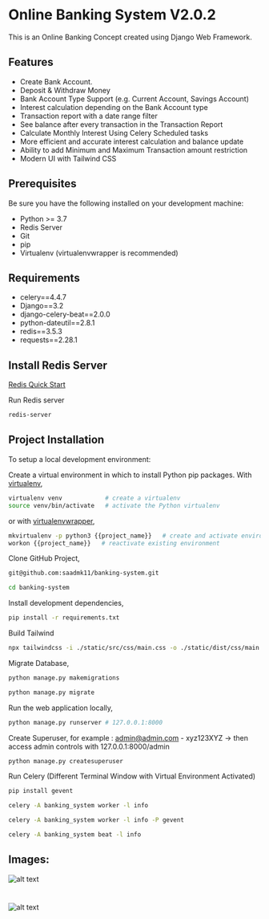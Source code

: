 # Online Banking System V2.0.2

This is an Online Banking Concept created using Django Web Framework.


## Features

* Create Bank Account.
* Deposit & Withdraw Money
* Bank Account Type Support (e.g. Current Account, Savings Account)
* Interest calculation depending on the Bank Account type
* Transaction report with a date range filter 
* See balance after every transaction in the Transaction Report
* Calculate Monthly Interest Using Celery Scheduled tasks
* More efficient and accurate interest calculation and balance update
* Ability to add Minimum and Maximum Transaction amount restriction
* Modern UI with Tailwind CSS


## Prerequisites

Be sure you have the following installed on your development machine:

+ Python >= 3.7
+ Redis Server
+ Git
+ pip
+ Virtualenv (virtualenvwrapper is recommended)

## Requirements

+ celery==4.4.7
+ Django==3.2
+ django-celery-beat==2.0.0
+ python-dateutil==2.8.1
+ redis==3.5.3
+ requests==2.28.1
## Install Redis Server

[Redis Quick Start](https://redis.io/topics/quickstart)

Run Redis server
```bash
redis-server
```

## Project Installation

To setup a local development environment:

Create a virtual environment in which to install Python pip packages. With [virtualenv](https://pypi.python.org/pypi/virtualenv),
```bash
virtualenv venv            # create a virtualenv
source venv/bin/activate   # activate the Python virtualenv 
```

or with [virtualenvwrapper](http://virtualenvwrapper.readthedocs.org/en/latest/),
```bash
mkvirtualenv -p python3 {{project_name}}   # create and activate environment
workon {{project_name}}   # reactivate existing environment
```

Clone GitHub Project,
```bash
git@github.com:saadmk11/banking-system.git

cd banking-system
```

Install development dependencies,
```bash
pip install -r requirements.txt
```

Build Tailwind
```bash
npx tailwindcss -i ./static/src/css/main.css -o ./static/dist/css/main.css --watch
```

Migrate Database,
```bash
python manage.py makemigrations  

python manage.py migrate
```

Run the web application locally,
```bash
python manage.py runserver # 127.0.0.1:8000
```

Create Superuser, for example : admin@admin.com - xyz123XYZ -> then access admin controls with 127.0.0.1:8000/admin
```bash
python manage.py createsuperuser
```

Run Celery
(Different Terminal Window with Virtual Environment Activated)

```bash
pip install gevent

celery -A banking_system worker -l info

celery -A banking_system worker -l info -P gevent

celery -A banking_system beat -l info
```


## Images:
![alt text](https://i.imgur.com/FvgmEJL.png)
#
![alt text](https://i.imgur.com/aWzj44Y.png)
